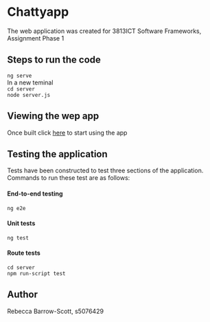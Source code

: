 # Chattyapp
The web application was created for 3813ICT Software Frameworks, Assignment Phase 1

## Steps to run the code
`ng serve`  
In a new teminal  
`cd server`  
`node server.js`  

## Viewing the wep app
Once built click [here](http://localhost:4200) to start using the app  

## Testing the application
Tests have been constructed to test three sections of the application. Commands to run these test are as follows:  
#### End-to-end testing  
`ng e2e`  
#### Unit tests  
`ng test`  
#### Route tests
`cd server`   
`npm run-script test`   


## Author 
Rebecca Barrow-Scott, s5076429